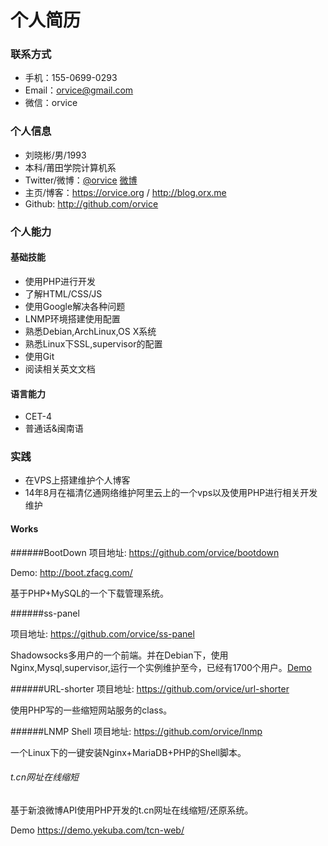 个人简历 
====
### 联系方式 

- 手机：155-0699-0293
- Email：orvice@gmail.com
- 微信：orvice
 

### 个人信息

 - 刘晓彬/男/1993
 - 本科/莆田学院计算机系 
 - Twitter/微博：[@orvice](https://twitter.com/orvice) [微博](http://weibo.com/orvice)
 - 主页/博客：https://orvice.org / http://blog.orx.me
 - Github: http://github.com/orvice

### 个人能力 ###

#### 基础技能

* 使用PHP进行开发
* 了解HTML/CSS/JS
* 使用Google解决各种问题
* LNMP环境搭建使用配置
* 熟悉Debian,ArchLinux,OS X系统
* 熟悉Linux下SSL,supervisor的配置
* 使用Git
* 阅读相关英文文档

#### 语言能力 ####
* CET-4
* 普通话&闽南语

### 实践 ###

* 在VPS上搭建维护个人博客
* 14年8月在福清亿通网络维护阿里云上的一个vps以及使用PHP进行相关开发维护

#### Works ###
######BootDown
项目地址: https://github.com/orvice/bootdown

Demo: http://boot.zfacg.com/

基于PHP+MySQL的一个下载管理系统。

######ss-panel

项目地址: https://github.com/orvice/ss-panel

Shadowsocks多用户的一个前端。并在Debian下，使用Nginx,Mysql,supervisor,运行一个实例维护至今，已经有1700个用户。[Demo](https://cattt.com)

######URL-shorter
项目地址: https://github.com/orvice/url-shorter

使用PHP写的一些缩短网站服务的class。

######LNMP Shell
项目地址: https://github.com/orvice/lnmp

一个Linux下的一键安装Nginx+MariaDB+PHP的Shell脚本。

###### t.cn网址在线缩短

基于新浪微博API使用PHP开发的t.cn网址在线缩短/还原系统。

Demo https://demo.yekuba.com/tcn-web/ 

 

